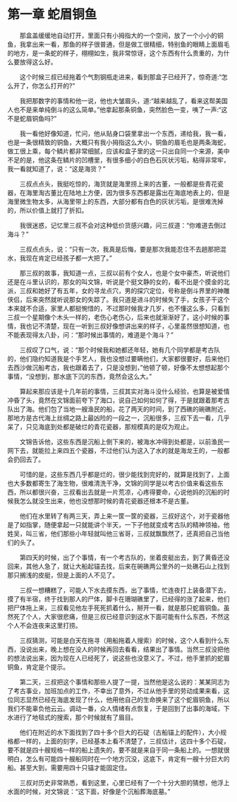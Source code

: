 # 第一章 蛇眉铜鱼


　　那盒盖缓缓地自动打开，里面只有小拇指大的一个空间，放了一个小小的铜鱼，我拿出来一看，那鱼的样子很普通，但是做工很精细，特别鱼的眼睛上面眉毛的地方，是一条蛇的样子，栩栩如生，我非常惊讶，这个东西有什么贵重的，为什么要放得这么好。

　　这个时候三叔已经拖着个气割钢瓶走进来，看到那盒子已经开了，惊奇道:“怎么开了，你怎么打开的?”

　　我把那数字的事情和他一说，他也大皱眉头，道:“越来越乱了，看来这帮美国人也不是来单纯倒斗的这么简单。”他拿起那条铜鱼，突然脸色一变，咦了一声:“这不是蛇眉铜鱼吗?”

　　我一看他好像知道，忙问，他从贴身口袋里拿出一个东西，递给我，我一看，也是一条很精致的铜鱼，大概只有我小拇指这么大小，铜鱼的眉毛也是两条海蛇，做工很上乘，每个鳞片都非常细腻，应该和盒子里的这一只出自同一个来源，美中不足的是，他这条在鳞片的凹槽里，有很多细小的白色石灰状污垢，粘得非常牢，我一看就知道了，说：“这是海货？”

　　三叔点点头，我挺吃惊的，海货就是海里捞上来的古董，一般都是些青花瓷器，在海里淘古董比在陆地上方便，因为很多东西都是露出在海底地表上的，但是海里微生物太多，从海里带上的东西，大部分都有白色的灰状污垢，是很难洗掉的，所以价值上就打了折扣。

　　我很迷惑，记忆里三叔不会对这种低价货感兴趣，问三叔道：“你难道去倒过海斗？”

　　三叔点点头，说：“只有一次，我真是后悔，要是那次我能忍住不去趟那把混水，我现在肯定已经孩子都一大把了。”

　　那三叔的故事，我知道一点，三叔以前有个女人，也是个女中豪杰，听说他们还是在斗里认识的，那女的叫文锦，听说是个挺文静的女的，看不出是个摸金的北派，三叔和她好了有五年，女的寻龙点穴，男的探穴定位，号称是倒斗界里的神雕侠侣，后来突然就听说那女的失踪了。我只道是进斗的时候失了手，女孩子干这个本来就不合适，家里人都挺惋惜的，不过那时候我才几岁，也不懂这么多，只看到三叔一个星期像个木头一样的，老伤心老伤心，后来也就渐渐好了，这小时候的事情，我也记不清楚，现在一听到三叔好像想讲出来的样子，心里虽然很想知道，也不能表现得太八卦，问：“那时候出事情的，难道是个海斗？”

　　三叔叹了口气，说：“那个时候我和她都还年轻，她有几个同学都是考古队的，他们隐约知道我是个手艺人，我也没想过要瞒他们，大家都很要好，后来他们去西沙做沉船考古，我也跟着去了，只是没想到，”他顿了顿，好像不太想想起那个事情，“没想到，那水底下沉的东西，竟然会这么大。”

　　算起来那应该是十几年前的事情，三叔其实对海斗没什么经验，也算是被爱情冲昏了头，竟然在文锦面前夸下了海口，说自己如何如何了得，于是就跟着那考古队出了海。他们包了当地一艘渔民的船，花了两天的时间，到了西礁的碗礁附近，那地方是古代海上丝绸之路上最凶险的一段之一，沉船很多，三叔下去一看，几乎呆了，只见海底到处都是破烂的青花瓷器，那规模真的是叹为观止。

　　文锦告诉他，这些东西是沉船上倒下来的，被海水冲得到处都是，以前渔民一网下去，就能拉上来四五个瓷器，不过他们认为这入了水的就是海龙王的，一般都会扔回去了。

　　可惜的是，这些东西几乎都是烂的，很少能找到完好的，就算是找到了，上面也大多数都寄生了海生物，很难清洗干净，文锦的同学是以考古价值来看这些东西，所以都很兴奋，三叔看出去就是一片荒凉，心疼得要命，心说他妈的沉船的时候我怎么就没生出来，他也没想那时候的青花瓷器还根本不是古董。

　　他们在水里转了有两三天，弄上来一筐一筐的瓷器，三叔好这个，对于瓷器他是了如指掌，随便拿起一只就能讲个半天，一下子他就变成考古队的精神领袖，他姓吴，叫三省，他们那些小年轻就叫他三省哥，三叔就飘飘然了，还真把自己当他们的头了。

　　第四天的时候，出了个事情，有一个考古队的，坐着皮艇出去，到了黄昏还没回来，其他人急了，就让大船起锚去找，后来在碗礁两公里外的一处礁石山上找到那只搁浅的皮艇，但是上面的人不见了。

　　三叔一想糟糕了，可能人下水去摸东西，出了事情，忙连夜打上装备潜下去，摸了有半宿，终于找到那人的尸体，脚卡在珊瑚礁里了，已经得的涨了起来，他们把尸体拖上来，三叔看见他左手死死抓着什么，掰开一看，就是那只蛇眉铜鱼。虽然死了个人，大家很悲痛，但是三叔已经意识到这水下面可能有什么东西，不然这个人不会连夜来这里打捞。

　　三叔猜测，可能是白天在拖寻（用船拖着人搜索）的时候，这个人看到什么东西，没说出来，晚上想在没人的时候再回去看看，结果出了事情。当然三叔没把他的想法说出来，因为现在人已经死了，说这些也没意义了。不过，他手里抓的蛇眉铜鱼，肯定是个提示。

　　第二天，三叔把这个事情和那些人提了一提，当然他是这么说的：某某同志为了考古事业，加班加点的工作，不幸出了意外，不过从他手里的劳动成果来看，这位同志显然已经在海底发现了什么，他用他自己的生命换来了这个蛇眉铜鱼，所以我们不能辜负他云云。调动一番，众人情绪有点恢复，于是回到了出事的海域，下水进行了地毯式的搜索，那个时候就有了眉目。

　　他们在附近的水下面找到了四十多个巨大的石碇（古船锚上的配件），大小规格都一样的，上面的刻字，已经基本上看不清楚了，三叔估计，这四十多个石碇，要不就是四十艘规格一样的船上遗失的，要不就是来自于同一条船上的。一想就很明白，怎么有可能四十艘船同时在一个地方沉没，这底下，肯定有一艘十分巨大的船。甚至大到，需要用四十只锚才能固定住。

　　三叔对历史非常熟悉，看到这里，心里已经有了一个十分大胆的猜想，他浮上水面的时候，对文锦说：“这下面，好像是个沉船葬海底墓。”


